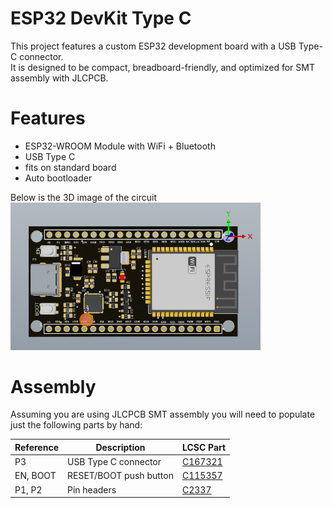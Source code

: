 # ESP32 DevKit Type C
This project features a custom ESP32 development board with a USB Type-C connector.  
It is designed to be compact, breadboard-friendly, and optimized for SMT assembly with JLCPCB.
# Features
- ESP32-WROOM Module with WiFi + Bluetooth
- USB Type C 
- fits on standard board 
- Auto bootloader

Below is the 3D image of the circuit
<img src="image/3DPCB.png" width="400">

# Assembly 

Assuming you are using JLCPCB SMT assembly you will need to populate just the following parts by hand:

| Reference | Description              | LCSC Part    |
|-----------|--------------------------|----------|
| P3        | USB Type C connector     | [C167321](https://www.lcsc.com/product-detail/C167321.html) |
| EN, BOOT  | RESET/BOOT push button   | [C115357](https://www.lcsc.com/product-detail/C115357.html) |
| P1, P2    | Pin headers              | [C2337](https://www.lcsc.com/product-detail/C2337.html) |
